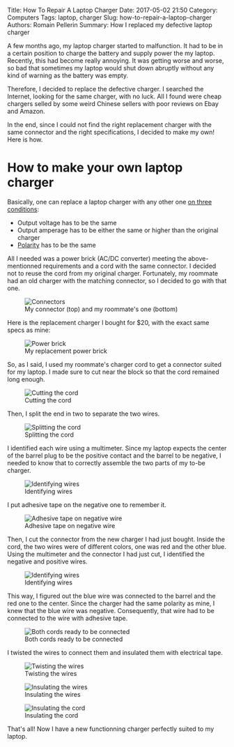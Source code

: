 Title: How To Repair A Laptop Charger
Date: 2017-05-02 21:50
Category: Computers
Tags: laptop, charger
Slug: how-to-repair-a-laptop-charger
Authors: Romain Pellerin
Summary: How I replaced my defective laptop charger

A few months ago, my laptop charger started to malfunction. It had to be in a certain position to charge the battery and supply power the my laptop. Recently, this had become really annoying. It was getting worse and worse, so bad that sometimes my laptop would shut down abruptly without any kind of warning as the battery was empty.

Therefore, I decided to replace the defective charger. I searched the Internet, looking for the same charger, with no luck. All I found were cheap chargers selled by some weird Chinese sellers with poor reviews on Ebay and Amazon.

In the end, since I could not find the right replacement charger with the same connector and the right specifications, I decided to make my own! Here is how.

# How to make your own laptop charger

Basically, one can replace a laptop charger with any other one [on three conditions](https://stickystatic.com/tech/laptop-charger):

- Output voltage has to be the same
- Output amperage has to be either the same or higher than the original charger
- [Polarity](https://en.wikipedia.org/wiki/Polarity_symbols) has to be the same

All I needed was a power brick (AC/DC converter) meeting the above-mentionned requirements and a cord with the same connector. I decided not to reuse the cord from my original charger. Fortunately, my roommate had an old charger with the matching connector, so I decided to go with that one.

<figure class="center">
<img src="{static}/images/repair-laptop-charger/connectors.jpg" alt="Connectors" />
<figcaption>My connector (top) and my roommate's one (bottom)</figcaption>
</figure>

Here is the replacement charger I bought for $20, with the exact same specs as mine:

<figure class="center">
<img src="{static}/images/repair-laptop-charger/power-block.jpg" alt="Power brick" />
<figcaption>My replacement power brick</figcaption>
</figure>

So, as I said, I used my roommate's charger cord to get a connector suited for my laptop. I made sure to cut near the block so that the cord remained long enough.

<figure class="center">
<img src="{static}/images/repair-laptop-charger/cut-cord.jpg" alt="Cutting the cord" />
<figcaption>Cutting the cord</figcaption>
</figure>

Then, I split the end in two to separate the two wires.

<figure class="center">
<img src="{static}/images/repair-laptop-charger/split-cord1.jpg" alt="Splitting the cord" />
<figcaption>Splitting the cord</figcaption>
</figure>

I identified each wire using a multimeter. Since my laptop expects the center of the barrel plug to be the positive contact and the barrel to be negative, I needed to know that to correctly assemble the two parts of my to-be charger.

<figure class="center">
<img src="{static}/images/repair-laptop-charger/multimeter1.jpg" alt="Identifying wires" />
<figcaption>Identifying wires</figcaption>
</figure>

I put adhesive tape on the negative one to remember it.

<figure class="center">
<img src="{static}/images/repair-laptop-charger/split-cord2.jpg" alt="Adhesive tape on negative wire" />
<figcaption>Adhesive tape on negative wire</figcaption>
</figure>

Then, I cut the connector from the new charger I had just bought. Inside the cord, the two wires were of different colors, one was red and the other blue. Using the multimeter and the connector I had just cut, I identified the negative and positive wires.

<figure class="center">
<img src="{static}/images/repair-laptop-charger/multimeter2.jpg" alt="Identifying wires" />
<figcaption>Identifying wires</figcaption>
</figure>

This way, I figured out the blue wire was connected to the barrel and the red one to the center. Since the charger had the same polarity as mine, I knew that the blue wire was negative. Consequently, that wire had to be connected to the wire with adhesive tape.

<figure class="center">
<img src="{static}/images/repair-laptop-charger/two-cords.jpg" alt="Both cords ready to be connected" />
<figcaption>Both cords ready to be connected</figcaption>
</figure>

I twisted the wires to connect them and insulated them with electrical tape.

<figure class="center">
<img src="{static}/images/repair-laptop-charger/connecting1.jpg" alt="Twisting the wires" />
<figcaption>Twisting the wires</figcaption>
</figure>

<figure class="center">
<img src="{static}/images/repair-laptop-charger/connecting2.jpg" alt="Insulating the wires" />
<figcaption>Insulating the wires</figcaption>
</figure>

<figure class="center">
<img src="{static}/images/repair-laptop-charger/connecting3.jpg" alt="Insulating the cord" />
<figcaption>Insulating the cord</figcaption>
</figure>

That's all! Now I have a new functionning charger perfectly suited to my laptop.
